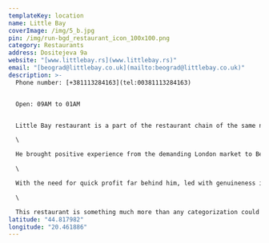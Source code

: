 ```yaml
---
templateKey: location
name: Little Bay
coverImage: /img/5_b.jpg
pin: /img/run-bgd_restaurant_icon_100x100.png
category: Restaurants
address: Dositejeva 9a
website: "[www.littlebay.rs](www.littlebay.rs)"
email: "[beograd@littlebay.co.uk](mailto:beograd@littlebay.co.uk)"
description: >-
  Phone number: [+381113284163](tel:00381113284163)


  Open: 09AM to 01AM


  Little Bay restaurant is a part of the restaurant chain of the same name in London and Brighton. After four successful Little Bay restaurants in London, their owner, Dragiša Piter Ilić decided to give his home country some of that bountiful experience made in the decades-long work in the harsh business climate of the World’s catering capital.\

  \

  He brought positive experience from the demanding London market to Belgrade, along with a step forward to genuineness of recipes and selection.\

  \

  With the need for quick profit far behind him, led with genuineness imperative, he gave his designer a task, and the result was a unique blend of music, art and cuisine. And just like that, Belgrade got a present of the only restaurant in the world dedicated to classical music, a culture shrine and a patron to young musicians.\

  \

  This restaurant is something much more than any categorization could define. That’s maybe because it’s a venue of such simple character, that it mesmerizes and puts the spectator in awe at the first glance of it.
latitude: "44.817982"
longitude: "20.461886"
---
```

